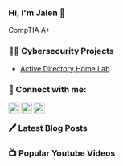 <h3>Hi, I'm Jalen 👋</h3>

CompTIA A+

<h3>👨‍💻 Cybersecurity Projects</h3>

  - [Active Directory Home Lab](https://github.com/cyberjalen/LABURL)

<h3> 🔗 Connect with me:</h3>

[<img align="left" alt=" | LinkedIn" width="22px" src="https://raw.githubusercontent.com/rahuldkjain/github-profile-readme-generator/master/src/images/icons/Social/linked-in-alt.svg" />][linkedin]
[<img align="left" alt=" | YouTube" width="22px" src="https://raw.githubusercontent.com/rahuldkjain/github-profile-readme-generator/master/src/images/icons/Social/youtube.svg" />][youtube]
[<img align="left" alt=" | Medium" width="22px" src="https://raw.githubusercontent.com/rahuldkjain/github-profile-readme-generator/master/src/images/icons/Social/medium.svg" />][medium]

[linkedin]: https://www.linkedin.com/in/jalen-shi/
[youtube]: https://www.youtube.com/channel/UCg3_I5q9kSWe34bvDplU6xQ
[medium]: https://medium.com/@cyberjalen

<br />

<h3> 🖊️ Latest Blog Posts </h3>

<h3> 📺 Popular Youtube Videos </h3>

<!--
**joshmadakor1/joshmadakor1** is a ✨ _special_ ✨ repository because its `README.md` (this file) appears on your GitHub profile.

Here are some ideas to get you started:

- 🔭 I’m currently working on ...
- 🌱 I’m currently learning ...
- 👯 I’m looking to collaborate on ...
- 🤔 I’m looking for help with ...
- 💬 Ask me about ...
- 📫 How to reach me: ...
- 😄 Pronouns: ...
- ⚡ Fun fact: ...
-->
